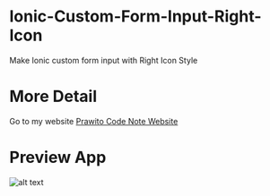 # Ionic-Custom-Form-Input-Right-Icon
Make Ionic custom form input with Right Icon Style
# More Detail
Go to my website [Prawito Code Note Website](http://prawitocodenote.blogspot.co.id/ "Prawito Code Note website")
# Preview App
![alt text](https://lh3.googleusercontent.com/-DZlHuZYybEM/VkHJP700YoI/AAAAAAAAB6s/7-yqH2zBv_Y/s361-Ic42/40%252520resutl.PNG "Preview App")
